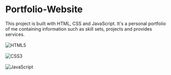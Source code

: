 # Portfolio-Website
This project is built with HTML, CSS and JavaScript. It's a personal portfolio of me containing information such as skill sets, projects and provides services.
<br><br> 
![HTML5](https://img.shields.io/badge/html5-%23E34F26.svg?style=for-the-badge&logo=html5&logoColor=white) <br><br>
![CSS3](https://img.shields.io/badge/css3-%231572B6.svg?style=for-the-badge&logo=css3&logoColor=white) <br><br>
![JavaScript](https://img.shields.io/badge/javascript-%23323330.svg?style=for-the-badge&logo=javascript&logoColor=%23F7DF1E)

